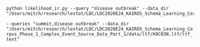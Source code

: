 ```
python likelihood_ir.py --query "disease outbreak" --data_dir "/Users/mitch/research/lestat/LDC/LDC2020E24_KAIROS_Schema_Learning_Corpus_Phase_1_Complex_Event_Source_Data_Part_1/data/ltf/K0C03N.ltf/ltf_text"

```
`--queries "summit,disease outbreak" --data_dir "/Users/mitch/research/lestat/LDC/LDC2020E24_KAIROS_Schema_Learning_Corpus_Phase_1_Complex_Event_Source_Data_Part_1/data/ltf/K0C03N.ltf/ltf_text"`